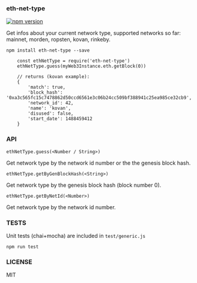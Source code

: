### eth-net-type

[![npm version](https://badge.fury.io/js/eth-net-type.svg)](https://badge.fury.io/js/eth-net-type)

Get infos about your current network type, supported networks so far: mainnet, morden, ropsten, kovan, rinkeby.

```
npm install eth-net-type --save
```

```
	const ethNetType = require('eth-net-type')
	ethNetType.guess(myWeb3Instance.eth.getBlock(0))

	// returns (kovan example):
	{
		'match': true,
	    'block_hash': '0xa3c565fc15c7478862d50ccd6561e3c06b24cc509bf388941c25ea985ce32cb9',
	    'network_id': 42,
	    'name': 'kovan',
	    'disused': false,
	    'start_date': 1488459412
	}
```

### API

```
ethNetType.guess(<Number / String>)
```

Get network type by the network id number or the the genesis block hash.

```
ethNetType.getByGenBlockHash(<String>)
```

Get network type by the genesis block hash (block number 0).

```
ethNetType.getByNetId(<Number>)
```

Get network type by the network id number.


### TESTS

Unit tests (chai+mocha) are included in `test/generic.js`

```
npm run test
```

### LICENSE

MIT

